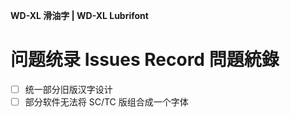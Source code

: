 **WD-XL 滑油字 | WD-XL Lubrifont**

# 问题统录 Issues Record 問題統錄

- [ ] 统一部分旧版汉字设计
- [ ] 部分软件无法将 SC/TC 版组合成一个字体